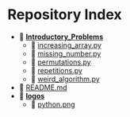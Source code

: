 # Repository Index

- 📁 **[Introductory_Problems](https://github.com/HimanshuMude/CSES/blob/main/Introductory_Problems)**
  - 📄 [increasing_array.py](https://github.com/HimanshuMude/CSES/blob/main/Introductory_Problems/increasing_array.py)
  - 📄 [missing_number.py](https://github.com/HimanshuMude/CSES/blob/main/Introductory_Problems/missing_number.py)
  - 📄 [permutations.py](https://github.com/HimanshuMude/CSES/blob/main/Introductory_Problems/permutations.py)
  - 📄 [repetitions.py](https://github.com/HimanshuMude/CSES/blob/main/Introductory_Problems/repetitions.py)
  - 📄 [weird_algorithm.py](https://github.com/HimanshuMude/CSES/blob/main/Introductory_Problems/weird_algorithm.py)
- 📄 [README.md](https://github.com/HimanshuMude/CSES/blob/main/README.md)
- 📁 **[logos](https://github.com/HimanshuMude/CSES/blob/main/logos)**
  - 📄 [python.png](https://github.com/HimanshuMude/CSES/blob/main/logos/python.png)